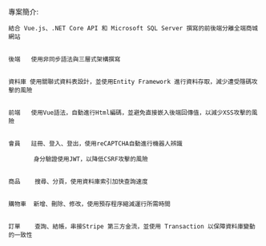 專案簡介:

    結合 Vue.js、.NET Core API 和 Microsoft SQL Server 撰寫的前後端分離全端商城網站


    後端   使用非同步語法與三層式架構撰寫


    資料庫 使用關聯式資料表設計，並使用Entity Framework 進行資料存取，減少遭受隱碼攻擊的風險


    前端   使用Vue語法，自動進行Html編碼，並避免直接嵌入後端回傳值，以減少XSS攻擊的風險


    會員   註冊、登入、登出，使用reCAPTCHA自動進行機器人辨識

           身分驗證使用JWT，以降低CSRF攻擊的風險


    商品    搜尋、分頁，使用資料庫索引加快查詢速度


    購物車  新增、刪除、修改，使用預存程序縮減運行所需時間


    訂單    查詢、結帳，串接Stripe 第三方金流，並使用 Transaction 以保障資料庫變動的一致性



